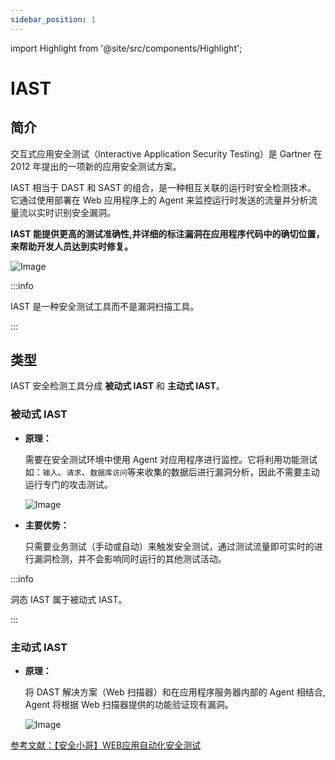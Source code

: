 ```yaml
---
sidebar_position: 1
---
```


import Highlight from '@site/src/components/Highlight';

# IAST

## 简介
交互式应用安全测试（Interactive Application Security
Testing）是 Gartner 在 2012 年提出的一项新的应用安全测试方案。


IAST 相当于 DAST 和 SAST 的组合，是一种相互关联的运行时安全检测技术。
它通过使用部署在 Web 应用程序上的 Agent
来监控运行时发送的流量并分析流量流以实时识别安全漏洞。


**IAST 能提供更高的测试准确性,并详细的标注漏洞在应用程序代码中的确切位置，来帮助开发人员达到实时修复。**

![Image](/img/docs/introduction/zh_comparison.png)

:::info

IAST 是一种安全测试工具而不是漏洞扫描工具。

:::

## 类型

IAST 安全检测工具分成 <Highlight color="#33A9AC">**被动式 IAST**</Highlight> 和 <Highlight color="#33A9AC">**主动式 IAST**</Highlight>。

### 被动式 IAST

* **原理：**

  需要在安全测试环境中使用 Agent 对应用程序进行监控。它将利用功能测试如：`输入`、`请求`、`数据库访问`等来收集的数据后进行漏洞分析，因此不需要主动运行专门的攻击测试。

  ![Image](/img/docs/introduction/zh_passive_iast.png)

* **主要优势：**
  
  只需要业务测试（手动或自动）来触发安全测试，通过测试流量即可实时的进行漏洞检测，并不会影响同时运行的其他测试活动。


:::info

洞态 IAST 属于被动式 IAST。

:::

### 主动式 IAST

* **原理：**

  将 DAST 解决方案（Web 扫描器）和在应用程序服务器内部的 Agent 相结合, Agent 将根据 Web 扫描器提供的功能验证现有漏洞。

  ![Image](/img/docs/introduction/zh_active_iast.png)


[参考文献：【安全小哥】WEB应用自动化安全测试](https://blog.csdn.net/weixin_39997829/article/details/112981018#:~:text=%E6%8F%92%E6%A1%A9%E4%B8%BB%E5%8A%A8%E5%9E%8B-,%E6%89%AB%E6%8F%8F,-%E5%99%A8%3A)

